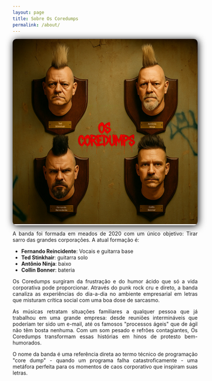 ```yaml
---
layout: page
title: Sobre Os Coredumps
permalink: /about/
---
```

<style>
p {
    text-align: justify;
}
</style>

<p style="text-align: center; overflow: hidden; border-radius: 10px; box-shadow: 2px 2px 20px black;">
    <img src="/static/img/trophy.jpg">
</p>

A banda foi formada em meados de 2020 com um único objetivo: Tirar sarro das grandes corporações. A atual formação é:

- **Fernando Reincidente**: Vocais e guitarra base
- **Ted Stinkhair**: guitarra solo
- **Antônio Ninja**: baixo
- **Collin Bonner**: bateria

Os Coredumps surgiram da frustração e do humor ácido que só a vida corporativa pode proporcionar. Através do punk rock cru e direto, a banda canaliza as experiências do dia-a-dia no ambiente empresarial em letras que misturam crítica social com uma boa dose de sarcasmo.

As músicas retratam situações familiares a qualquer pessoa que já trabalhou em uma grande empresa: desde reuniões intermináveis que poderiam ter sido um e-mail, até os famosos "processos ágeis" que de ágil não têm bosta nenhuma. Com um som pesado e refrões contagiantes, Os Coredumps transformam essas histórias em hinos de protesto bem-humorados.

O nome da banda é uma referência direta ao termo técnico de programação "core dump" - quando um programa falha catastroficamente - uma metáfora perfeita para os momentos de caos corporativo que inspiram suas letras.


